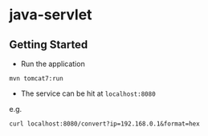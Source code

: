 # java-servlet
## Getting Started

- Run the application

```shell script
mvn tomcat7:run
```

- The service can be hit at `localhost:8080`

e.g.

```shell script
curl localhost:8080/convert?ip=192.168.0.1&format=hex
```
